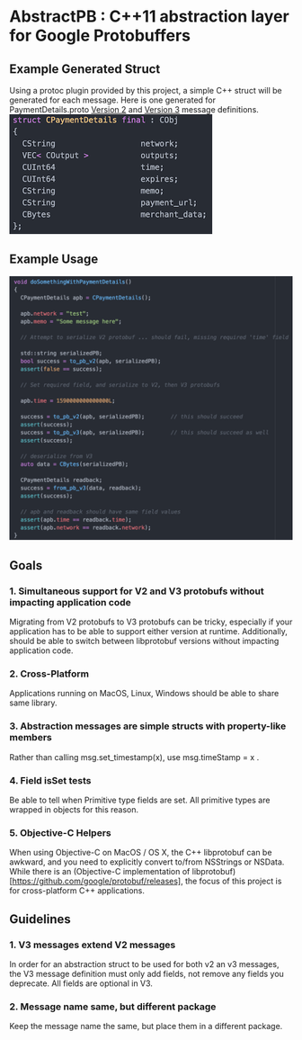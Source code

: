 # AbstractPB : C++11 abstraction layer for Google Protobuffers

## Example Generated Struct
Using a protoc plugin provided by this project, a simple C++ struct will be generated for each message.  Here is one generated for PaymentDetails.proto [Version 2](example/messagesV2/PaymentDetails.proto) and
[Version 3](example/messagesV3/PaymentDetailsV3.proto) message definitions.
![struct example](./doc/ExampleGeneratedAbstractPB.png "struct example")

## Example Usage
![usage code example](doc/ExampleUsage.png "Usage code example")

## Goals

### 1. Simultaneous support for V2 and V3 protobufs without impacting application code
Migrating from V2 protobufs to V3 protobufs can be tricky, especially if your application has to be able to support either version at runtime.  Additionally, should be able to switch between libprotobuf versions without impacting application code.

### 2. Cross-Platform
Applications running on MacOS, Linux, Windows should be able to share same library.

### 3. Abstraction messages are simple structs with property-like members
Rather than calling msg.set_timestamp(x), use msg.timeStamp = x .

### 4. Field isSet tests
Be able to tell when Primitive type fields are set.  All primitive types are wrapped in objects for this reason.

### 5. Objective-C Helpers
When using Objective-C on MacOS / OS X, the C++ libprotobuf can be awkward, and you need to explicitly convert to/from NSStrings or NSData.  While there is an (Objective-C implementation of libprotobuf)[https://github.com/google/protobuf/releases], the focus of this project is for cross-platform C++ applications.

## Guidelines

### 1. V3 messages extend V2 messages
In order for an abstraction struct to be used for both v2 an v3 messages, the V3 message definition must only add fields, not remove any fields you deprecate.  All fields are optional in V3.

### 2. Message name same, but different package
Keep the message name the same, but place them in a different package.
